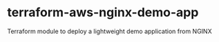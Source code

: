# terraform-aws-nginx-demo-app
Terraform module to deploy a lightweight demo application from NGINX
